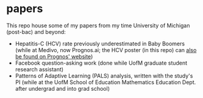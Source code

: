 # papers

This repo house some of my papers from my time University of Michigan (post-bac) and beyond:

- Hepatitis-C (HCV) rate previously underestimated in Baby Boomers (while at Medivo, now Prognos.ai; the HCV poster (in this repo) can [also be found on Prognos' website](https://www.prognos.ai/wp-content/uploads/2015-DDW-Poster.pdf))
- Facebook question-asking work (done while UofM graduate student research assistant)
- Patterns of Adaptive Learning (PALS) analysis, written with the study's PI (while at the UofM School of Education Mathematics Education Dept. after undergrad and into grad school)